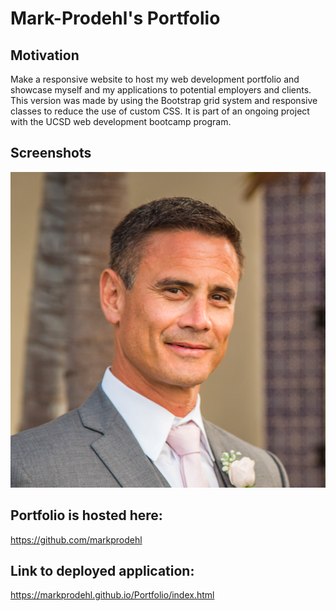 # Mark-Prodehl's Portfolio

## Motivation

Make a responsive website to host my web development portfolio and showcase myself and my applications to potential employers and clients. This version was made by using the Bootstrap grid system and responsive classes to reduce the use of custom CSS. It is part of an ongoing project with the UCSD web development bootcamp program. 

## Screenshots

![About_ME](assets/images/MarkProfilePicture.JPG)

## Portfolio is hosted here: 
https://github.com/markprodehl

## Link to deployed application: 
https://markprodehl.github.io/Portfolio/index.html
